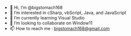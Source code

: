 - 👋 Hi, I’m @bigstomach168
- 👀 I’m interested in cSharp, vbScript, Java, and JavaScript
- 🌱 I’m currently learning Visual Studio
- 💞️ I’m looking to collaborate on Window11
- 📫 How to reach me : bigstomach168@gmail.com

<!---
bigstomach168/bigstomach168 is a ✨ special ✨ repository because its `README.md` (this file) appears on your GitHub profile.
You can click the Preview link to take a look at your changes.
--->
